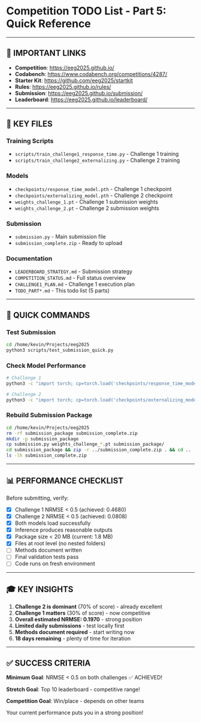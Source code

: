 # Competition TODO List - Part 5: Quick Reference

---

## 🔗 IMPORTANT LINKS

- **Competition**: https://eeg2025.github.io/
- **Codabench**: https://www.codabench.org/competitions/4287/
- **Starter Kit**: https://github.com/eeg2025/startkit
- **Rules**: https://eeg2025.github.io/rules/
- **Submission**: https://eeg2025.github.io/submission/
- **Leaderboard**: https://eeg2025.github.io/leaderboard/

---

## 📁 KEY FILES

### Training Scripts
- `scripts/train_challenge1_response_time.py` - Challenge 1 training
- `scripts/train_challenge2_externalizing.py` - Challenge 2 training

### Models
- `checkpoints/response_time_model.pth` - Challenge 1 checkpoint
- `checkpoints/externalizing_model.pth` - Challenge 2 checkpoint
- `weights_challenge_1.pt` - Challenge 1 submission weights
- `weights_challenge_2.pt` - Challenge 2 submission weights

### Submission
- `submission.py` - Main submission file
- `submission_complete.zip` - Ready to upload

### Documentation
- `LEADERBOARD_STRATEGY.md` - Submission strategy
- `COMPETITION_STATUS.md` - Full status overview
- `CHALLENGE1_PLAN.md` - Challenge 1 execution plan
- `TODO_PART*.md` - This todo list (5 parts)

---

## 🚀 QUICK COMMANDS

### Test Submission
```bash
cd /home/kevin/Projects/eeg2025
python3 scripts/test_submission_quick.py
```

### Check Model Performance
```bash
# Challenge 1
python3 -c "import torch; cp=torch.load('checkpoints/response_time_model.pth', map_location='cpu'); print(f'C1 NRMSE: {cp[\"nrmse\"]:.4f}')"

# Challenge 2
python3 -c "import torch; cp=torch.load('checkpoints/externalizing_model.pth', map_location='cpu'); print(f'C2 NRMSE: {cp[\"nrmse\"]:.4f}')"
```

### Rebuild Submission Package
```bash
cd /home/kevin/Projects/eeg2025
rm -rf submission_package submission_complete.zip
mkdir -p submission_package
cp submission.py weights_challenge_*.pt submission_package/
cd submission_package && zip -r ../submission_complete.zip . && cd ..
ls -lh submission_complete.zip
```

---

## 📊 PERFORMANCE CHECKLIST

Before submitting, verify:
- [x] Challenge 1 NRMSE < 0.5 (achieved: 0.4680)
- [x] Challenge 2 NRMSE < 0.5 (achieved: 0.0808)
- [x] Both models load successfully
- [x] Inference produces reasonable outputs
- [x] Package size < 20 MB (current: 1.8 MB)
- [x] Files at root level (no nested folders)
- [ ] Methods document written
- [ ] Final validation tests pass
- [ ] Code runs on fresh environment

---

## 🎓 KEY INSIGHTS

1. **Challenge 2 is dominant** (70% of score) - already excellent
2. **Challenge 1 matters** (30% of score) - now competitive
3. **Overall estimated NRMSE: 0.1970** - strong position
4. **Limited daily submissions** - test locally first
5. **Methods document required** - start writing now
6. **18 days remaining** - plenty of time for iteration

---

## ✅ SUCCESS CRITERIA

**Minimum Goal**: NRMSE < 0.5 on both challenges ✅ ACHIEVED!

**Stretch Goal**: Top 10 leaderboard - competitive range!

**Competition Goal**: Win/place - depends on other teams

Your current performance puts you in a strong position!
